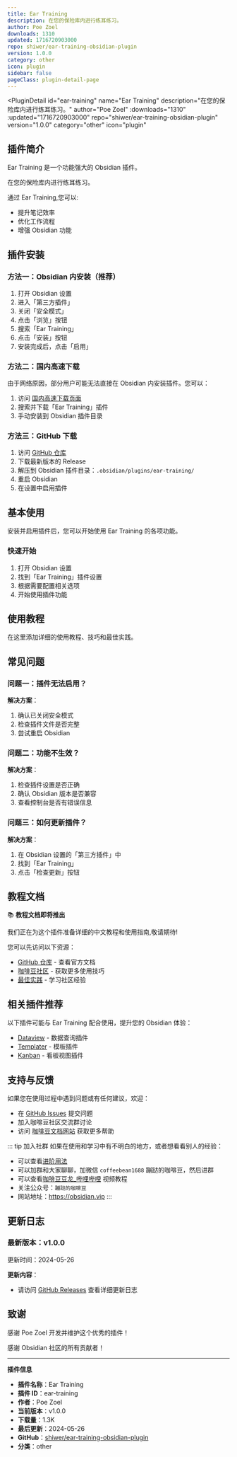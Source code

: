 ```yaml
---
title: Ear Training
description: 在您的保险库内进行练耳练习。
author: Poe Zoel
downloads: 1310
updated: 1716720903000
repo: shiwer/ear-training-obsidian-plugin
version: 1.0.0
category: other
icon: plugin
sidebar: false
pageClass: plugin-detail-page
---
```


<PluginDetail
  id="ear-training"
  name="Ear Training"
  description="在您的保险库内进行练耳练习。"
  author="Poe Zoel"
  :downloads="1310"
  :updated="1716720903000"
  repo="shiwer/ear-training-obsidian-plugin"
  version="1.0.0"
  category="other"
  icon="plugin"
>

<!-- AUTO_GENERATED_START -->
## 插件简介

Ear Training 是一个功能强大的 Obsidian 插件。

在您的保险库内进行练耳练习。

通过 Ear Training,您可以:

- 提升笔记效率
- 优化工作流程
- 增强 Obsidian 功能

<!-- AUTO_GENERATED_END -->

<!-- AUTO_GENERATED_START -->
## 插件安装

### 方法一：Obsidian 内安装（推荐）

1. 打开 Obsidian 设置
2. 进入「第三方插件」
3. 关闭「安全模式」
4. 点击「浏览」按钮
5. 搜索「Ear Training」
6. 点击「安装」按钮
7. 安装完成后，点击「启用」

### 方法二：国内高速下载

由于网络原因，部分用户可能无法直接在 Obsidian 内安装插件。您可以：

1. 访问 [国内高速下载页面](/zh/documentation/obsidian-plugins-download.html)
2. 搜索并下载「Ear Training」插件
3. 手动安装到 Obsidian 插件目录

### 方法三：GitHub 下载

1. 访问 [GitHub 仓库](https://github.com/shiwer/ear-training-obsidian-plugin)
2. 下载最新版本的 Release
3. 解压到 Obsidian 插件目录：`.obsidian/plugins/ear-training/`
4. 重启 Obsidian
5. 在设置中启用插件

## 基本使用

安装并启用插件后，您可以开始使用 Ear Training 的各项功能。

### 快速开始

1. 打开 Obsidian 设置
2. 找到「Ear Training」插件设置
3. 根据需要配置相关选项
4. 开始使用插件功能

<!-- AUTO_GENERATED_END -->

<!-- CUSTOM_CONTENT_START:tutorial -->
## 使用教程

在这里添加详细的使用教程、技巧和最佳实践。

<!-- CUSTOM_CONTENT_END:tutorial -->

<!-- SHARED_CONTENT_START -->
## 常见问题

### 问题一：插件无法启用？

**解决方案**：
1. 确认已关闭安全模式
2. 检查插件文件是否完整
3. 尝试重启 Obsidian

### 问题二：功能不生效？

**解决方案**：
1. 检查插件设置是否正确
2. 确认 Obsidian 版本是否兼容
3. 查看控制台是否有错误信息

### 问题三：如何更新插件？

**解决方案**：
1. 在 Obsidian 设置的「第三方插件」中
2. 找到「Ear Training」
3. 点击「检查更新」按钮

## 教程文档

📚 **教程文档即将推出**

我们正在为这个插件准备详细的中文教程和使用指南,敬请期待!

您可以先访问以下资源：
- [GitHub 仓库](https://github.com/shiwer/ear-training-obsidian-plugin) - 查看官方文档
- [咖啡豆社区](/zh/bases/) - 获取更多使用技巧
- [最佳实践](/zh/best-practices/) - 学习社区经验

## 相关插件推荐

以下插件可能与 Ear Training 配合使用，提升您的 Obsidian 体验：

- [Dataview](/zh/plugins/dataview.html) - 数据查询插件
- [Templater](/zh/plugins/templater-obsidian.html) - 模板插件
- [Kanban](/zh/plugins/obsidian-kanban.html) - 看板视图插件

## 支持与反馈

如果您在使用过程中遇到问题或有任何建议，欢迎：

- 在 [GitHub Issues](https://github.com/shiwer/ear-training-obsidian-plugin/issues) 提交问题
- 加入咖啡豆社区交流群讨论
- 访问 [咖啡豆文档网站](https://obsidian.vip) 获取更多帮助

::: tip 加入社群
如果在使用和学习中有不明白的地方，或者想看看别人的经验：
- 可以查看[进阶用法](/zh/advanced)
- 可以加群和大家聊聊，加微信 `coffeebean1688` 蹦跶的咖啡豆，然后进群
- 可以查看[咖啡豆豆龙_哔哩哔哩](https://space.bilibili.com/618777356) 视频教程
- 关注公众号：`蹦跶的咖啡豆`
- 网站地址：https://obsidian.vip
:::
<!-- SHARED_CONTENT_END -->

<!-- AUTO_GENERATED_START -->
## 更新日志

### 最新版本：v1.0.0

更新时间：2024-05-26

**更新内容**：
- 请访问 [GitHub Releases](https://github.com/shiwer/ear-training-obsidian-plugin/releases) 查看详细更新日志

## 致谢

感谢 Poe Zoel 开发并维护这个优秀的插件！

感谢 Obsidian 社区的所有贡献者！

---

**插件信息**
- **插件名称**：Ear Training
- **插件 ID**：ear-training
- **作者**：Poe Zoel
- **当前版本**：v1.0.0
- **下载量**：1.3K
- **最后更新**：2024-05-26
- **GitHub**：[shiwer/ear-training-obsidian-plugin](https://github.com/shiwer/ear-training-obsidian-plugin)
- **分类**：other
<!-- AUTO_GENERATED_END -->

</PluginDetail>


